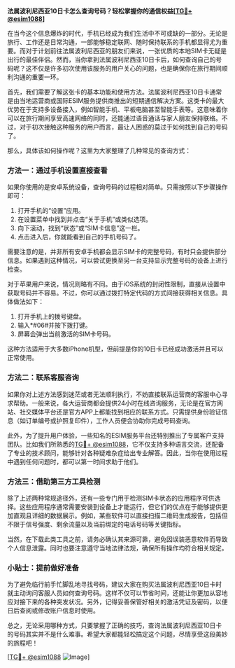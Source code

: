 **法属波利尼西亚10日卡怎么查询号码？轻松掌握你的通信权益[[TG💪+ @esim1088](https://t.me/s/esim1088)]**

在当今这个信息爆炸的时代，手机已经成为我们生活中不可或缺的一部分。无论是旅行、工作还是日常沟通，一部能够稳定联网、随时保持联系的手机都显得尤为重要。而对于计划前往法属波利尼西亚的朋友们来说，一张优质的本地SIM卡无疑是出行的最佳伴侣。然而，当你拿到法属波利尼西亚10日卡后，如何查询自己的号码呢？这不仅是许多初次使用该服务的用户关心的问题，也是确保你在旅行期间顺利沟通的重要一环。

首先，我们需要了解这张卡的基本功能和使用方法。法属波利尼西亚10日卡通常是由当地运营商或国际ESIM服务提供商推出的短期通信解决方案。这类卡的最大优势在于支持多设备接入，例如智能手机、平板电脑甚至智能手表等。这意味着你可以在旅行期间享受高速网络的同时，还能通过语音通话与家人朋友保持联络。不过，对于初次接触这种服务的用户而言，最让人困惑的莫过于如何找到自己的号码了。

那么，具体该如何操作呢？这里为大家整理了几种常见的查询方式：

### 方法一：通过手机设置直接查看

如果你使用的是安卓系统设备，查询号码的过程相对简单。只需按照以下步骤操作即可：

1. 打开手机的“设置”应用。
2. 在设置菜单中找到并点击“关于手机”或类似选项。
3. 向下滚动，找到“状态”或“SIM卡信息”这一栏。
4. 点击进入后，你就能看到自己的手机号码了。

需要注意的是，并非所有安卓手机都会显示SIM卡的完整号码，有时只会提供部分信息。如果遇到这种情况，可以尝试更换至另一台支持显示完整号码的设备上进行检查。

对于苹果用户来说，情况则略有不同。由于iOS系统的封闭性限制，直接从设置中获取号码并不容易。不过，你可以通过拨打特定代码的方式间接获得相关信息。具体做法如下：

1. 打开手机上的拨号键盘。
2. 输入*#06#并按下拨打键。
3. 屏幕会弹出当前激活的SIM卡号码。

这种方法适用于大多数iPhone机型，但前提是你的10日卡已经成功激活并且可以正常使用。

### 方法二：联系客服咨询

如果你对上述方法感到迷茫或者无法顺利执行，不妨直接联系运营商的客服中心寻求帮助。一般来说，各大运营商都会提供24小时在线咨询服务，无论是在官方网站、社交媒体平台还是官方APP上都能找到相应的联系方式。只需提供身份验证信息（如订单编号或护照复印件），工作人员便会协助你完成号码查询。

此外，为了提升用户体验，一些知名的ESIM服务平台还特别推出了专属客户支持团队。比如我们所熟悉的[TG💪+ @esim1088](https://t.me/s/esim1088)，它不仅支持多种语言交流，还配备了专业的技术顾问，能够针对各种疑难杂症给出专业解答。因此，当你在使用过程中遇到任何问题时，都可以第一时间求助于他们。

### 方法三：借助第三方工具检测

除了上述两种常规途径外，还有一些专门用于检测SIM卡状态的应用程序可供选择。这些应用程序通常需要安装到设备上才能运行，但它们的优点在于能够提供更加直观且详细的数据展示。例如，某些软件可以直接扫描二维码生成报告，包括但不限于信号强度、剩余流量以及当前绑定的电话号码等关键指标。

当然，在下载此类工具之前，请务必确认其来源可靠，避免因误装恶意软件而导致个人信息泄露。同时也要注意遵守当地法律法规，确保所有操作均符合相关规定。

### 小贴士：提前做好准备

为了避免临行前手忙脚乱地寻找号码，建议大家在购买法属波利尼西亚10日卡时就主动询问客服人员如何查询号码。这样不仅可以节省时间，还能让你更加从容地应对接下来的各种突发状况。另外，记得妥善保管好相关的激活凭证及密码，以便日后查阅或修改账户信息时使用。

总之，无论采用哪种方式，只要掌握了正确的技巧，查询法属波利尼西亚10日卡的号码其实并不是什么难事。希望大家都能轻松搞定这个问题，尽情享受这段美妙的旅程吧！

[[TG💪+ @esim1088](https://t.me/s/esim1088) ![Image](https://i.postimg.cc/4NQfJmqS/Snipaste-2025-05-13-00-14-12.png)]